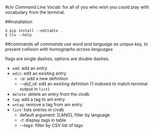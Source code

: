 #clv
_Command Line Vocab_: for all of you who wish you could play with vocabulary from the terminal.


##installation
```
$ pip install --editable .
$ clv --help
```

##commands
_all commands use word and language as unique key, to prevent collision with homographs across languages_

flags are single dashes, options are double dashes.

* `add`: add an entry
* `edit`: edit an existing entry
  * _-a_: add a new definition
  * _--def_id_: edit an existing defintion (1-indexed to match terminal output in `list`)
* `delete`: delete an entry from the clvdb
* `tag`: add a tag to am entry
* `untag`: remove a tag from am entry
* `list`: lists entries in clvdb
  * default argument: [LANG], filter by language
  * _-t_: display tags in table
  * _--tags_: filter by CSV list of tags
